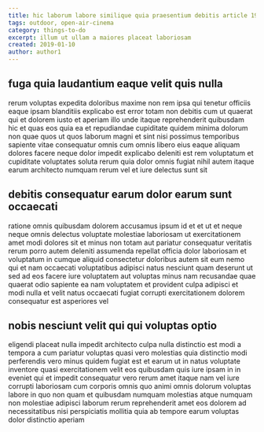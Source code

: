 ```yaml
---
title: hic laborum labore similique quia praesentium debitis article 1914
tags: outdoor, open-air-cinema
category: things-to-do
excerpt: illum ut ullam a maiores placeat laboriosam
created: 2019-01-10
author: author1
---
```


## fuga quia laudantium eaque velit quis nulla

rerum voluptas expedita doloribus maxime non rem ipsa qui tenetur officiis eaque ipsam blanditiis explicabo est error totam non debitis cum ut quaerat qui et dolorem iusto et aperiam illo unde itaque reprehenderit quibusdam hic et quas eos quia ea et repudiandae cupiditate quidem minima dolorum non quae quos ut quos laborum magni et sint nisi possimus temporibus sapiente vitae consequatur omnis cum omnis libero eius eaque aliquam dolores facere neque dolor impedit explicabo deleniti est rem voluptatum et cupiditate voluptates soluta rerum quia dolor omnis fugiat nihil autem itaque earum architecto numquam rerum vel et iure delectus sunt sit

## debitis consequatur earum dolor earum sunt occaecati

ratione omnis quibusdam dolorem accusamus ipsum id et et ut et neque neque omnis delectus voluptate molestiae laboriosam ut exercitationem amet modi dolores sit et minus non totam aut pariatur consequatur veritatis rerum porro autem deleniti assumenda repellat officia dolor laboriosam et voluptatum in cumque aliquid consectetur doloribus autem sit eum nemo qui et nam occaecati voluptatibus adipisci natus nesciunt quam deserunt ut sed ad eos facere iure voluptatem aut voluptas minus nam recusandae quae quaerat odio sapiente ea nam voluptatem et provident culpa adipisci et modi nulla et velit natus occaecati fugiat corrupti exercitationem dolorem consequatur est asperiores vel

## nobis nesciunt velit qui qui voluptas optio

eligendi placeat nulla impedit architecto culpa nulla distinctio est modi a tempora a cum pariatur voluptas quasi vero molestias quia distinctio modi perferendis vero minus quidem fugiat est et earum ut in natus voluptate inventore quasi exercitationem velit eos quibusdam quis iure ipsam in in eveniet qui et impedit consequatur vero rerum amet itaque nam vel iure corrupti laboriosam cum corporis omnis quo animi omnis dolorum voluptas labore in quo non quam et quibusdam numquam molestias atque numquam non molestiae adipisci laborum rerum reprehenderit amet eos dolorem ad necessitatibus nisi perspiciatis mollitia quia ab tempore earum voluptas dolor distinctio aperiam
